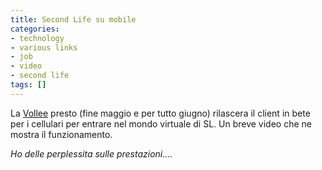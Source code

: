 ```yaml
---
title: Second Life su mobile
categories:
- technology
- various links
- job
- video
- second life
tags: []
---
```

La [Vollee](http://www.vollee.com/secondlife
"http://www.vollee.com/secondlife" ) presto (fine maggio e per tutto giugno)
rilascera il client in bete per i cellulari per entrare nel mondo virtuale di
SL. Un breve video che ne mostra il funzionamento.

_Ho delle perplessita sulle prestazioni...._

